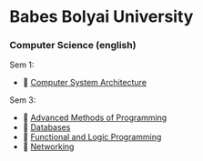 # Babes Bolyai University
<h3>Computer Science (english)  </h3>

Sem 1: 
* :bookmark: [Computer System Architecture](https://github.com/Hidorikun/Faculty/tree/master/Computer%20System%20Architecture)

Sem 3:
* :bookmark: [Advanced Methods of Programming](https://github.com/Hidorikun/Faculty/tree/master/Advanced%20Methods%20of%20Programming)
* :bookmark: [Databases](https://github.com/Hidorikun/Faculty/tree/master/Databases)
* :bookmark: [Functional and Logic Programming](https://github.com/Hidorikun/Faculty/tree/master/Functional%20and%20Logic%20Programming)
* :bookmark: [Networking]( https://github.com/Hidorikun/Faculty/tree/master/Networking)
